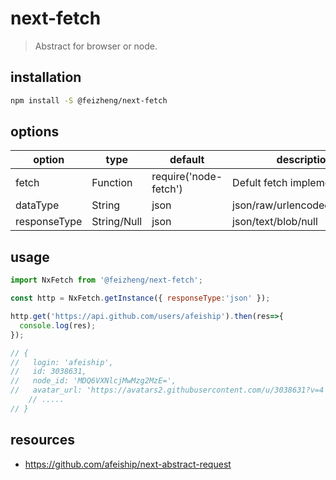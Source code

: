 # next-fetch
> Abstract for browser or node.

## installation
```bash
npm install -S @feizheng/next-fetch
```

## options
| option       | type        | default               | description                       |
| ------------ | ----------- | --------------------- | --------------------------------- |
| fetch        | Function    | require('node-fetch') | Defult fetch implement            |
| dataType     | String      | json                  | json/raw/urlencoded/multipart     |
| responseType | String/Null | json                  | json/text/blob/null               |

## usage
```js
import NxFetch from '@feizheng/next-fetch';

const http = NxFetch.getInstance({ responseType:'json' });

http.get('https://api.github.com/users/afeiship').then(res=>{
  console.log(res);
});

// {
//   login: 'afeiship',
//   id: 3038631,
//   node_id: 'MDQ6VXNlcjMwMzg2MzE=',
//   avatar_url: 'https://avatars2.githubusercontent.com/u/3038631?v=4',
    // .....
// }
```

## resources
- https://github.com/afeiship/next-abstract-request
